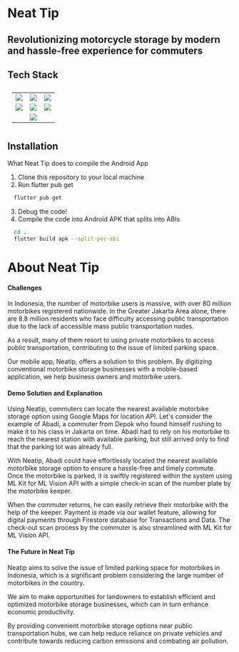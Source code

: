 

# Neat Tip

## Revolutionizing motorcycle storage by modern and hassle-free experience for commuters

## Tech Stack
<table style="padding:10px">
  <tr>
    <td> 
         <img src="https://skmkuma.com/wp-content/uploads/2021/07/flutter_logo.png"></td>
      
 <td><img src="https://developers.google.com/static/maps/images/google-maps-platform-1200x675.png" ></td>
   <td><img src="https://venturebeat.com/wp-content/uploads/2018/05/mlkit-e1592933964486.png?w=1200&strip=all"></td>
    
  </tr>
 <tr>
    <td> 
         <img src="https://firebase.google.com/static/images/brand-guidelines/logo-standard.png?hl=id"></td>
      
 <td><img src="https://sterfield.co.jp/wp-content/uploads/2022/07/qt24WLh5lVE6rJBGCXcHp0WyAl4011Xmo9I3g1wb.png" ></td>
   <td><img src="https://res.cloudinary.com/practicaldev/image/fetch/s--VnDDBkku--/c_limit,f_auto,fl_progressive,q_auto,w_880/https://dev-to-uploads.s3.amazonaws.com/uploads/articles/akm5od0383lcbhxvb9zb.png"></td>
   
  </tr>
 
 <tr>
    <td>  </td>
      
 <td><img src="https://res.cloudinary.com/practicaldev/image/fetch/s--PglSroKw--/c_imagga_scale,f_auto,fl_progressive,h_420,q_auto,w_1000/https://dev-to-uploads.s3.amazonaws.com/i/kzejttivtsmb5zakar1n.png" ></td>
   <td> </td>
  </tr>
</table>


## Installation

What Neat Tip does to compile the Android App

 1. Clone this repository to your local machine
 2. Run flutter pub get
```bash
  flutter pub get
```
 3. Debug the code!
 4. Compile the code into Android APK that splits into ABIs
```bash
  cd .
  flutter build apk --split-per-abi
```


# About Neat Tip

#### Challenges
In Indonesia, the number of motorbike users is massive, with over 80 million motorbikes registered nationwide. In the Greater Jakarta Area alone, there are 8.8 million residents who face difficulty accessing public transportation due to the lack of accessible mass public transportation nodes.

As a result, many of them resort to using private motorbikes to access public transportation, contributing to the issue of limited parking space.

Our mobile app, Neatip, offers a solution to this problem. By digitizing conventional motorbike storage businesses with a mobile-based application, we help business owners and motorbike users.

#### Demo Solution and Explanation
Using Neatip, commuters can locate the nearest available motorbike storage option using Google Maps for location API. Let's consider the example of Abadi, a commuter from Depok who found himself rushing to make it to his class in Jakarta on time. Abadi had to rely on his motorbike to reach the nearest station with available parking, but still arrived only to find that the parking lot was already full.

With Neatip, Abadi could have effortlessly located the nearest available motorbike storage option to ensure a hassle-free and timely commute. Once the motorbike is parked, it is swiftly registered within the system using ML Kit for ML Vision API with a simple check-in scan of the number plate by the motorbike keeper.

When the commuter returns, he can easily retrieve their motorbike with the help of the keeper. Payment is made via our wallet feature, allowing for digital payments through Firestore database for Transactions and Data. The check-out scan process by the commuter is also streamlined with ML Kit for ML Vision API.

#### The Future in Neat Tip
Neatip aims to solve the issue of limited parking space for motorbikes in Indonesia, which is a significant problem considering the large number of motorbikes in the country.

We aim to make opportunities for landowners to establish efficient and optimized motorbike storage businesses, which can in turn enhance economic productivity.

By providing convenient motorbike storage options near public transportation hubs, we can help reduce reliance on private vehicles and contribute towards reducing carbon emissions and combating air pollution.
